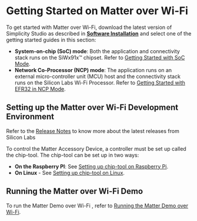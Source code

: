 # Getting Started on Matter over Wi-Fi

To get started with Matter over Wi-Fi, download the latest version of Simplicity Studio as described in [**Software Installation**](.\software-installation) and select one of the getting started guides in this section:

- **System-on-chip (SoC) mode**: Both the application and connectivity stack runs on the SiWx91x™ chipset. Refer to [Getting Started with SoC Mode](./getting-started-with-soc).
- **Network Co-Processor (NCP) mode**: The application runs on an external micro-controller unit (MCU) host and the connectivity stack runs on the Silicon Labs Wi-Fi Processor. Refer to [Getting Started with EFR32 in NCP Mode](./getting-started-efx32-ncp).

## Setting up the Matter over Wi-Fi Development Environment

Refer to the [Release Notes](https://github.com/SiliconLabs/matter_extension/releases/tag/v2.1.1) to know more about the latest releases from Silicon Labs

To control the Matter Accessory Device, a controller must be set up called the chip-tool. The chip-tool can be set up in two ways:

- **On the Raspberry PI**: See [Setting up chip-tool on Raspberry Pi](./build-chip-tool#building-environment-using-raspberry-pi-4).
- **On Linux** - See [Setting up chip-tool on Linux](./build-chip-tool#build-environment-for-linux).

## Running the Matter over Wi-Fi Demo

To run the Matter Demo over Wi-Fi , refer to [Running the Matter Demo over Wi-Fi](/matter/<docspace-docleaf-version>/matter-wifi-run-demo).
